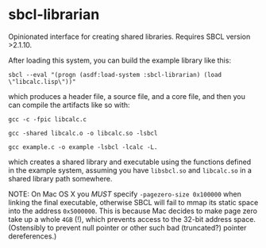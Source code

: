 # sbcl-librarian
Opinionated interface for creating shared libraries. Requires SBCL
version >2.1.10.

After loading this system, you can build the example library like this:

`sbcl --eval "(progn (asdf:load-system :sbcl-librarian) (load \"libcalc.lisp\"))"`

which produces a header file, a source file, and a core file, and then you can compile the artifacts like so with:

`gcc -c -fpic libcalc.c`

`gcc -shared libcalc.o -o libcalc.so -lsbcl`

`gcc example.c -o example -lsbcl -lcalc -L.`

which creates a shared library and executable using the functions
defined in the example system, assuming you have `libsbcl.so` and
`libcalc.so` in a shared library path somewhere.

NOTE: On Mac OS X you *MUST* specify `-pagezero-size 0x100000` when
linking the final executable, otherwise SBCL will fail to mmap its
static space into the address `0x5000000`. This is because Mac decides
to make page zero take up a whole `4GB` (!), which prevents access to
the 32-bit address space. (Ostensibly to prevent null pointer or other
such bad (truncated?) pointer dereferences.)
